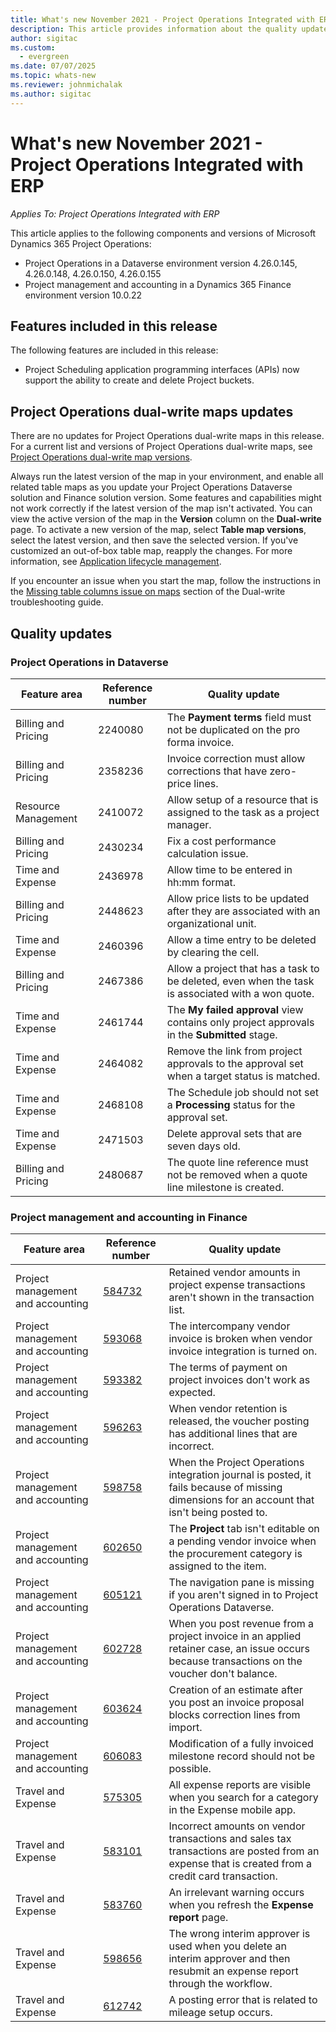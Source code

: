 ```yaml
---
title: What's new November 2021 - Project Operations Integrated with ERP
description: This article provides information about the quality updates that are available in the November 2021 release of Project Operations Integrated with ERP.
author: sigitac
ms.custom:
  - evergreen
ms.date: 07/07/2025
ms.topic: whats-new
ms.reviewer: johnmichalak
ms.author: sigitac
---
```


# What's new November 2021 - Project Operations Integrated with ERP

*Applies To: Project Operations Integrated with ERP*

This article applies to the following components and versions of Microsoft Dynamics 365 Project Operations:

- Project Operations in a Dataverse environment version 4.26.0.145, 4.26.0.148, 4.26.0.150, 4.26.0.155
- Project management and accounting in a Dynamics 365 Finance environment version 10.0.22

## Features included in this release

The following features are included in this release:

- Project Scheduling application programming interfaces (APIs) now support the ability to create and delete Project buckets.

## Project Operations dual-write maps updates

There are no updates for Project Operations dual-write maps in this release. For a current list and versions of Project Operations dual-write maps, see [Project Operations dual-write map versions](/dynamics365/project-operations/environment/resource-dual-write-maps).

Always run the latest version of the map in your environment, and enable all related table maps as you update your Project Operations Dataverse solution and Finance solution version. Some features and capabilities might not work correctly if the latest version of the map isn't activated. You can view the active version of the map in the **Version** column on the **Dual-write** page. To activate a new version of the map, select **Table map versions**, select the latest version, and then save the selected version. If you've customized an out-of-box table map, reapply the changes. For more information, see [Application lifecycle management](/dynamics365/fin-ops-core/dev-itpro/data-entities/dual-write/app-lifecycle-management).

If you encounter an issue when you start the map, follow the instructions in the [Missing table columns issue on maps](/dynamics365/fin-ops-core/dev-itpro/data-entities/dual-write/dual-write-troubleshooting-finops-upgrades#missing-table-columns-issue-on-maps) section of the Dual-write troubleshooting guide.

## Quality updates

### Project Operations in Dataverse

| Feature area | Reference number | Quality update |
| --- | --- | --- |
| Billing and Pricing | 2240080 | The **Payment terms** field must not be duplicated on the pro forma invoice. |
| Billing and Pricing | 2358236 | Invoice correction must allow corrections that have zero-price lines. |
| Resource Management | 2410072 | Allow setup of a resource that is assigned to the task as a project manager. |
| Billing and Pricing | 2430234 | Fix a cost performance calculation issue. |
| Time and Expense | 2436978 | Allow time to be entered in hh:mm format. |
| Billing and Pricing | 2448623 | Allow price lists to be updated after they are associated with an organizational unit. |
| Time and Expense | 2460396 | Allow a time entry to be deleted by clearing the cell. |
| Billing and Pricing | 2467386 | Allow a project that has a task to be deleted, even when the task is associated with a won quote. |
| Time and Expense | 2461744 | The **My failed approval** view contains only project approvals in the **Submitted** stage. |
| Time and Expense | 2464082 | Remove the link from project approvals to the approval set when a target status is matched. |
| Time and Expense | 2468108 | The Schedule job should not set a **Processing** status for the approval set. |
| Time and Expense | 2471503 | Delete approval sets that are seven days old. |
| Billing and Pricing | 2480687 | The quote line reference must not be removed when a quote line milestone is created. |

### Project management and accounting in Finance

| Feature area | Reference number | Quality update |
| --- | --- | --- |
| Project management and accounting | [584732](https://fix.lcs.dynamics.com/Issue/Details/?bugId=584732) | Retained vendor amounts in project expense transactions aren't shown in the transaction list. |
| Project management and accounting | [593068](https://fix.lcs.dynamics.com/Issue/Details/?bugId=593068) | The intercompany vendor invoice is broken when vendor invoice integration is turned on. |
| Project management and accounting | [593382](https://fix.lcs.dynamics.com/Issue/Details/?bugId=593382) | The terms of payment on project invoices don't work as expected. |
| Project management and accounting | [596263](https://fix.lcs.dynamics.com/Issue/Details/?bugId=596263) | When vendor retention is released, the voucher posting has additional lines that are incorrect. |
| Project management and accounting | [598758](https://fix.lcs.dynamics.com/Issue/Details/?bugId=598758) | When the Project Operations integration journal is posted, it fails because of missing dimensions for an account that isn't being posted to. |
| Project management and accounting | [602650](https://fix.lcs.dynamics.com/Issue/Details/?bugId=602650) | The **Project** tab isn't editable on a pending vendor invoice when the procurement category is assigned to the item. |
| Project management and accounting | [605121](https://fix.lcs.dynamics.com/Issue/Details/?bugId=605121) | The navigation pane is missing if you aren't signed in to Project Operations Dataverse. |
| Project management and accounting | [602728](https://fix.lcs.dynamics.com/Issue/Details/?bugId=602728) | When you post revenue from a project invoice in an applied retainer case, an issue occurs because transactions on the voucher don't balance. |
| Project management and accounting | [603624](https://fix.lcs.dynamics.com/Issue/Details/?bugId=603624) | Creation of an estimate after you post an invoice proposal blocks correction lines from import. |
| Project management and accounting | [606083](https://fix.lcs.dynamics.com/Issue/Details/?bugId=606083) | Modification of a fully invoiced milestone record should not be possible. |
| Travel and Expense | [575305](https://fix.lcs.dynamics.com/Issue/Details/?bugId=575305) | All expense reports are visible when you search for a category in the Expense mobile app. |
| Travel and Expense | [583101](https://fix.lcs.dynamics.com/Issue/Details/?bugId=583101) | Incorrect amounts on vendor transactions and sales tax transactions are posted from an expense that is created from a credit card transaction. |
| Travel and Expense | [583760](https://fix.lcs.dynamics.com/Issue/Details/?bugId=583760) | An irrelevant warning occurs when you refresh the **Expense report** page. |
| Travel and Expense | [598656](https://fix.lcs.dynamics.com/Issue/Details/?bugId=598656) | The wrong interim approver is used when you delete an interim approver and then resubmit an expense report through the workflow. |
| Travel and Expense | [612742](https://fix.lcs.dynamics.com/Issue/Details/?bugId=612742) | A posting error that is related to mileage setup occurs. |
